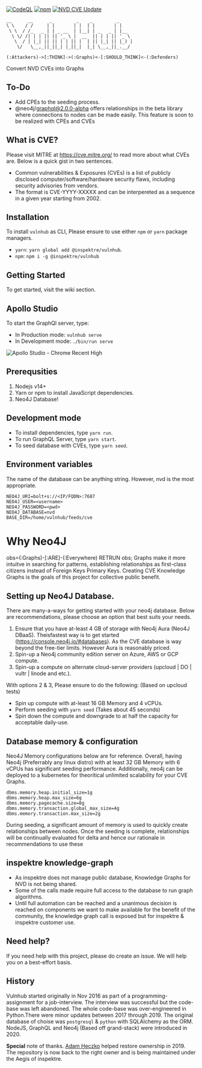 [![CodeQL](https://github.com/inspektre/vulnhub/actions/workflows/codeql-analysis.yml/badge.svg?branch=main)](https://github.com/inspektre/vulnhub/actions/workflows/codeql-analysis.yml) 
[![npm](https://github.com/inspektre/vulnhub/actions/workflows/npm-publish.yaml/badge.svg)](https://github.com/inspektre/vulnhub/actions/workflows/npm-publish.yaml)
[![NVD CVE Update](https://github.com/inspektre/vulnhub/actions/workflows/nvd.yml/badge.svg?branch=main)](https://github.com/inspektre/vulnhub/actions/workflows/nvd.yml)

 ```
 __      __      _         _    _         _
 \ \    / /     | |       | |  | |       | |
  \ \  / /_   _ | | _ __  | |__| | _   _ | |__
   \ \/ /| | | || || '_ \ |  __  || | | || '_ \ 
    \  / | |_| || || | | || |  | || |_| || |_) |
     \/   \__,_||_||_| |_||_|  |_| \__,_||_.__/ 

```

 ```(:Attackers)->[:THINK]->(:Graphs)<-[:SHOULD_THINK]<-(:Defenders)```

Convert NVD CVEs into Graphs

## To-Do

- Add CPEs to the seeding process.
- @neo4j/graphql@2.0.0-alpha offers relationships in the beta library where connections to nodes can be made easily. This feature is soon to be realized with CPEs and CVEs



## What is CVE?

Please visit  MITRE at https://cve.mitre.org/ to read more about what CVEs are. Below is a quick gist in two sentences.

- Common vulnerabilities & Exposures (CVEs) is a list of publicly disclosed computer/software/hardware security flaws, including security advisories from vendors. 
- The format is CVE-YYYY-XXXXX and can be interpereted as a sequence in a given year starting from 2002.


## Installation

To install `vulnhub` as CLI, Please ensure to use either `npm` or `yarn` package managers.
- `yarn`: `yarn global add @inspektre/vulnhub`.
- `npm`: `npm i -g @inspektre/vulnhub`

## Getting Started

To get started, visit the wiki section.

## Apollo Studio

To start the GraphQl server, type: 
- In Production mode: `vulnhub serve`
- In Development mode: `./bin/run serve`

![Apollo Studio - Chrome Recent High](screenshots/1-chrome.png)

## Prerequsities
1. Nodejs v14+
2. Yarn or npm to install JavaScript dependencies.
3. Neo4J Database!

## Development mode
- To install dependencies, type `yarn run`.
- To run GraphQL Server, type `yarn start`.
- To seed database with CVEs, type `yarn seed`.

## Environment variables
The name of the database can be anything string. However, nvd is the most appropriate.
```
NEO4J_URI=bolt+s://<IP/FQDN>:7687
NEO4J_USER=<username>
NEO4J_PASSWORD=<pwd>
NEO4J_DATABASE=nvd
BASE_DIR=/home/vulnhub/feeds/cve
```

# Why Neo4J

obs=(:Graphs)-[:ARE]-(:Everywhere) RETRUN obs;
Graphs make it more intuitve in searching for patterns, establishing relationships as first-class citizens instead of Foreign Keys Primary Keys. Creating CVE Knowledge Graphs is the goals of this project for collective public benefit.

## Setting up Neo4J Database.
There are many-a-ways for getting started with your neo4j database. Below are recommendations, please choose an option that best suits your needs.

1. Ensure that you have at-least 4 GB of storage with Neo4j Aura (Neo4J DBaaS). Theisfastest way is to get started (https://console.neo4j.io/#databases). As the CVE database is way beyond the free-tier limits. However Aura is reasonably priced.
2. Spin-up a Neo4j community edition server on Azure, AWS or GCP compute.
3. Spin-up a compute on alternate cloud-server providers (upcloud | DO | vultr | linode and etc.).

With options 2 & 3, Please ensure to do the following: (Based on upcloud tests)

- Spin up compute with at-least 16 GB Memory and 4 vCPUs.
- Perform seeding with `yarn seed` (Takes about 45 seconds)
- Spin down the compute and downgrade to at half the capacity for acceptable daily-use.

## Database memory & configuration

Neo4J Memory configurations below are for reference. Overall, having Neo4j (Preferrably any linux distro) with at least 32 GB Memory with 6 vCPUs has significant seeding performance. Additionally, neo4j can be deployed to a kubernetes for theoritical unlimited scalability for your CVE Graphs.
```
dbms.memory.heap.initial_size=1g
dbms.memory.heap.max_size=6g
dbms.memory.pagecache.size=8g
dbms.memory.transaction.global_max_size=4g
dbms.memory.transaction.max_size=2g
```

During seeding, a significant amount of memory is used to quickly create relationships between nodes. Once the seeding is complete, relationships will be continually evaluated for delta and hence our rationale in recommendations to use these 

## inspektre knowledge-graph
- As inspektre does not manage public database, Knowledge Graphs for NVD is not being shared.
- Some of the calls made require full access to the database to run graph algorithms.
- Until full automation can be reached and a unanimous decision is reached on components we want to make available for the benefit of the community, the knowledge graph call is exposed but for inspektre & inspektre customer use.


## Need help?
If you need help with this project, please do create an issue. We will help you on a best-effort basis.


## History

Vulnhub started originally in Nov 2016 as part of a programming-assignment for a job-interview. The interview was successful but the code-base was left abandoned. The whole code-base was over-engineered in Python.There were minor updates between 2017 through 2019. The original database of choise was `postgresql` & `python` with SQLAlchemy as the ORM. NodeJS, GraphQL and Neo4j (Based off grand-stack) were introduced in 2020. 


**Special** note of thanks.
[Adam Heczko](https://github.com/miradam) helped restore ownership in 2019. The repository is now back to the right owner and is being maintained under the Aegis of inspektre.
